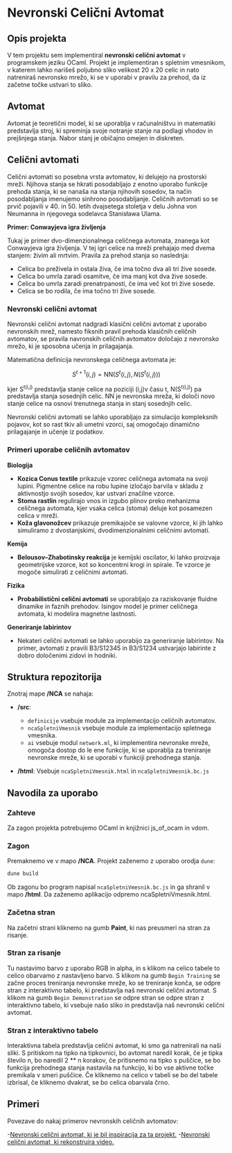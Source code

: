 # Nevronski Celični Avtomat

## Opis projekta

V tem projektu sem implementiral **nevronski celični avtomat** v programskem jeziku OCaml. Projekt je implementiran s spletnim vmesnikom, v katerem lahko narišeš poljubno sliko velikost 20 x 20 celic in nato natreniraš nevronsko mrežo, ki se v
uporabi v pravilu za prehod, da iz začetne točke ustvari to sliko.

## Avtomat
Avtomat je teoretični model, ki se uporablja v računalništvu in matematiki predstavlja stroj, ki spreminja svoje notranje stanje na podlagi vhodov in prejšnjega stanja. Nabor stanj je običajno omejen in diskreten.

## Celični avtomati
Celični avtomati so posebna vrsta avtomatov, ki delujejo na prostorski mreži. Njihova stanja se hkrati posodabljajo z enotno uporabo funkcije prehoda stanja, ki se nanaša na stanja njihovih sosedov, ta način posodabljanja
imenujemo sinhrono posodabljanje. Celičnih avtomati so se prvič pojavili v 40. in 50. letih dvajsetega stoletja v delu Johna von Neumanna in njegovega sodelavca Stanisława Ulama.

**Primer: Conwayjeva igra življenja**

Tukaj je primer dvo-dimenzionalnega celičnega avtomata, znanega kot Conwayjeva igra življenja. V tej igri celice na mreži prehajajo med dvema stanjem: živim ali mrtvim. Pravila za prehod stanja so naslednja:

- Celica bo preživela in ostala živa, če ima točno dva ali tri žive sosede.
- Celica bo umrla zaradi osamitve, če ima manj kot dva žive sosede.
- Celica bo umrla zaradi prenatrpanosti, če ima več kot tri žive sosede.
- Celica se bo rodila, če ima točno tri žive sosede.

### Nevronski celični avtomat

Nevronski celični avtomat nadgradi klasični celični avtomat z uporabo nevronskih mrež, namesto fiksnih pravil prehoda klasičnih celičnih avtomatov, se pravila navronskih celičnih avtomatov določajo z nevronsko mrežo, ki je sposobna učenja in prilagajanja.

Matematična definicija nevronskega celičnega avtomata je:

$$ S^{t+1}(i,j) = \text{NN}(S^t(i,j), N(S^t(i,j))) $$

kjer S<sup>t(i,j)</sup> predstavlja stanje celice na poziciji (i,j)v času t, N(S<sup>t(i,j)</sup>) pa predstavlja stanja sosednjih celic. NN je nevronska mreža, ki določi novo stanje celice na osnovi trenutnega stanja in stanj sosednjih celic.

Nevronski celični avtomati se lahko uporabljajo za simulacijo kompleksnih pojavov, kot so rast tkiv ali umetni vzorci, saj omogočajo dinamično prilagajanje in učenje iz podatkov.


### Primeri uporabe celičnih avtomatov

**Biologija**

- **Kozica Conus textile** prikazuje vzorec celičnega avtomata na svoji lupini. Pigmentne celice na robu lupine izločajo barvila v skladu z aktivnostjo svojih sosedov, kar ustvari značilne vzorce.
- **Stoma rastlin** regulirajo vnos in izgubo plinov preko mehanizma celičnega avtomata, kjer vsaka celica (stoma) deluje kot posamezen celica v mreži.
- **Koža glavonožcev** prikazuje premikajoče se valovne vzorce, ki jih lahko simuliramo z dvostanjskimi, dvodimenzionalnimi celičnimi avtomati.

**Kemija**

- **Belousov–Zhabotinsky reakcija** je kemijski oscilator, ki lahko proizvaja geometrijske vzorce, kot so koncentrni krogi in spirale. Te vzorce je mogoče simulirati z celičnimi avtomati.

**Fizika**

- **Probabilistični celični avtomati** se uporabljajo za raziskovanje fluidne dinamike in faznih prehodov. Isingov model je primer celičnega avtomata, ki modelira magnetne lastnosti.

**Generiranje labirintov**

- Nekateri celični avtomati se lahko uporabijo za generiranje labirintov. Na primer, avtomati z pravili B3/S12345 in B3/S1234 ustvarjajo labirinte z dobro določenimi zidovi in hodniki.

## Struktura repozitorija
Znotraj mape **/NCA** se nahaja: 
- **/src**:
  - `definicije` vsebuje module za implementacijo celičnih avtomatov.
  - `ncaSpletniVmesnik` vsebuje module za implementacijo spletnega vmesnika.
  - `ai` vsebuje modul `network.ml`, ki implementira nevronske mreže, omogoča dostop do le ene funkcije, ki se uporablja za treniranje nevronske mreže, ki se uporabi v funkciji prehodnega stanja.
  
- **/html**: Vsebuje `ncaSpletniVmesnik.html` in `ncaSpletniVmesnik.bc.js`

## Navodila za uporabo

### Zahteve

Za zagon projekta potrebujemo OCaml in knjižnici js_of_ocam in vdom.

### Zagon

Premaknemo ve v mapo **/NCA**.
Projekt zaženemo z uporabo orodja `dune`:

   ```bash
   dune build
   ```

Ob zagonu bo program napisal `ncaSpletniVmesnik.bc.js` in ga shranil v mapo **/html**. Da zaženemo aplikacijo odpremo ncaSpletniVmesnik.html.

### Začetna stran

Na začetni strani kliknemo na gumb **Paint**, ki nas preusmeri na stran za risanje.

### Stran za risanje

Tu nastavimo barvo z uporabo RGB in alpha, in s klikom na celico tabele to celico obarvamo z nastavljeno barvo.
S klikom na gumb `Begin Training` se začne proces treniranja nevronske mreže, ko se treniranje konča, se odpre stran z interaktivno tabelo, ki predstavlja naš nevronski celični avtomat.
S klikom na gumb `Begin Demonstration` se odpre stran se odpre stran z interaktivno tabelo, ki vsebuje našo sliko in predstavlja naš nevronski celični avtomat.

### Stran z interaktivno tabelo

Interaktivna tabela predstavlja celični avtomat, ki smo ga natrenirali na naši sliki. S pritiskom na tipko na tipkovnici, bo avtomat naredil korak, če je tipka število n, bo naredil 2 ** n korakov, 
če pritisnemo na tipko s puščice, se bo funkcija prehodnega stanja nastavila na funkcijo, ki bo vse aktivne točke premikala v smeri puščice. Če kliknemo na celico v tabeli se bo del tabele izbrisal, če kliknemo dvakrat, se bo celica obarvala črno.

## Primeri

Povezave do nakaj primerov nevronskih celičnih avtomatov:

-[Nevronski celični avtomat, ki je bil inspiracija za ta projekt.](https://distill.pub/2020/growing-ca/)
-[Nevronski celični avtomat, ki rekonstruira video.](https://aman-bhargava.com/ai/neuro/neuromorphic/2024/03/25/nca-do-active-inference.html)

